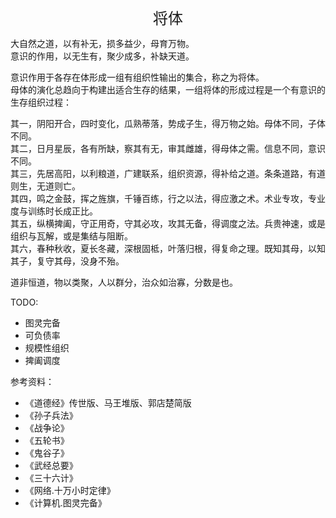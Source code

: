 <center><font size=5>将体</font></center>

大自然之道，以有补无，损多益少，母育万物。<br/>
意识的作用，以无生有，聚少成多，补缺天道。<br/>

意识作用于各存在体形成一组有组织性输出的集合，称之为将体。<br/>
母体的演化总趋向于构建出适合生存的结果，一组将体的形成过程是一个有意识的生存组织过程：<br/>

其一，阴阳开合，四时变化，瓜熟蒂落，势成子生，得万物之始。母体不同，子体不同。<br/>
其二，日月星辰，各有所缺，察其有无，审其雌雄，得母体之需。信息不同，意识不同。<br/>
其三，先居高阳，以利粮道，广建联系，组织资源，得补给之道。条条道路，有道则生，无道则亡。<br/>
其四，鸣之金鼓，挥之旌旗，千锤百练，行之以法，得应激之术。术业专攻，专业度与训练时长成正比。<br/>
其五，纵横捭阖，守正用奇，守其必攻，攻其无备，得调度之法。兵贵神速，或是组织与瓦解，或是集结与阻断。<br/>
其六，春种秋收，夏长冬藏，深根固柢，叶落归根，得复命之理。既知其母，以知其子，复守其母，没身不殆。<br/>

道非恒道，物以类聚，人以群分，治众如治寡，分数是也。<br/>

TODO: 
* 图灵完备
* 可负债率
* 规模性组织
* 捭阖调度

参考资料：
* 《道德经》传世版、马王堆版、郭店楚简版
* 《孙子兵法》
* 《战争论》
* 《五轮书》
* 《鬼谷子》
* 《武经总要》
* 《三十六计》
* 《网络.十万小时定律》
* 《计算机.图灵完备》

